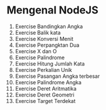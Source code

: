 # Mengenal NodeJS

1.  Exercise Bandingkan Angka
2.  Exercise Balik kata
3.  Exercise Konversi Menit
4.  Exercise Perpangktan Dua
5.  Exercise X dan O
6.  Exercise Palindrome
7.  Exercise Hitung Jumlah Kata
8.  Exercise Perkalian Unik
9.  Exercise Pasangan Angka terbesar
10. Exercise Palindrome Angka
11. Exercise Deret Aritmatika
12. Exercise Deret Geometri
13. Exercise Target Terdekat